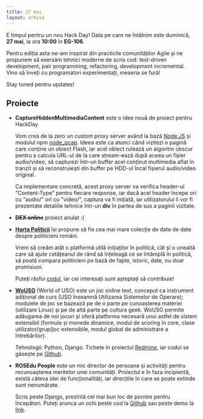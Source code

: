 ```yaml
---
title: 27 mai
layout: arhiva
---
```


E timpul pentru un nou Hack Day! Data pe care ne întâlnim este duminică, 
**27 mai**, la ora **10:00** în **EG-106**.

Pentru ediția asta ne-am inspirat din practicile comunităților Agile și
ne propunem să exersăm tehnici moderne de scris cod: test-driven
development, pair programming, refactoring, development incremental.
Vino să înveți cu programatori experimentați, meseria se fură!

Stay tuned pentru updates!

## Proiecte

* **CaptureHiddenMultimediaContent** este o idee nouă de proiect
  pentru HackDay.

  Vom crea de la zero un custom proxy server având la bază
  [Node.JS][node-js] și modulul npm [node_pcap][node-pcap].
  Ideea este ca atunci când vizitezi o pagină care conține un obiect
  Flash, iar acel obiect rulează un algoritm obscur pentru a calcula
  URL-ul de la care stream-ează după aceea un fișier audio/video, să
  capturezi într-un buffer acel conținut multimedia aflat în tranzit și
  să reconstruiești din buffer pe HDD-ul local fișierul audio/video
  original.

  Ca implementare concretă, acest proxy server va verifica header-ul
  "Content-Type" pentru fiecare response, iar dacă acel header începe
  ori cu "audio/" ori cu "video/", captura va fi inițiată, iar
  utilizatorului îi vor fi prezentate detaliile tehnice într-un
  **div** în partea de sus a paginii vizitate.

[node-js]: http://nodejs.org/
[node-pcap]: https://github.com/mranney/node_pcap

* **<strike>DEX online</strike>** proiect anulat :(

* **[Harta Politicii][harta]** își propune să fie cea mai mare colecție de
  date de date despre politicieni români.

  Vrem să creăm atât o platformă utilă inițiaților în politică, cât și o
  unealtă care să ajute cetățeanul de rând să înțeleagă ce se întâmplă în
  politică, să poată compara politicieni pe bază de fapte, istoric, date,
  nu doar promisiuni.

  Puteți răsfoi [codul][harta-cod], iar cei interesați sunt așteptați să
  contribuie!

[harta]: http://hartapoliticii.ro
[harta-cod]: https://github.com/pistruiatul/hartapoliticii

* **[WoUSO][]** (World of USO) este un joc online text, conceput ca
  instrument adițional de curs (USO înseamnă Utilizarea Sistemelor de
  Operare); modulele de joc se bazează pe de o parte pe cunoașterea
  materiei (utilizare Linux) și pe de altă parte pe cultura geek. WoUSO
  permite adăugarea de noi jocuri și oferă platforma necesară unui
  astfel de sistem extensibil (formule și monede dinamice, modul de
  scoring în core, clase utilizator/grup/joc extensibile, modul global
  de administrare a întrebărilor).

  Tehnologii: Python, Django. Tichete în proiectul
  [Redmine][wouso-redmine], iar codul se găsește pe [Github][wouso-cod].

[wouso]: https://wouso.rosedu.org/
[wouso-cod]:  https://github.com/rosedu/wouso
[wouso-redmine]: https://projects.rosedu.org/projects/wouso

* **ROSEdu People** este un mic director de persoane și activități pentru
  recunoașterea meritelor unei comunități. Proiectul e în faza
  incipientă, există câteva idei de funcționalități, iar direcțiile în
  care se poate extinde sunt nenumărate.

  Scris peste Django, prezintă cel mai bun loc de pornire pentru
  începători. Puteți arunca un ochi peste cod la [Github][rppl-github]
  sau peste demo la [link][rppl-link].

[rppl-github]: http://github.com/alexef/rosedu-people
[rppl-link]: http://swarm.cs.pub.ro/~alexef/rppl/.

